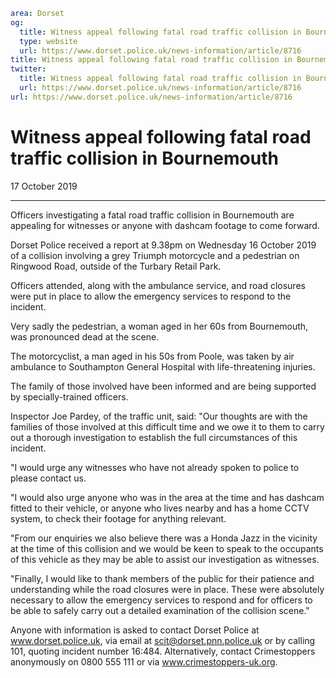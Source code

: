 ```yaml
area: Dorset
og:
  title: Witness appeal following fatal road traffic collision in Bournemouth
  type: website
  url: https://www.dorset.police.uk/news-information/article/8716
title: Witness appeal following fatal road traffic collision in Bournemouth |
twitter:
  title: Witness appeal following fatal road traffic collision in Bournemouth
  url: https://www.dorset.police.uk/news-information/article/8716
url: https://www.dorset.police.uk/news-information/article/8716
```

# Witness appeal following fatal road traffic collision in Bournemouth

17 October 2019

* * *

Officers investigating a fatal road traffic collision in Bournemouth are appealing for witnesses or anyone with dashcam footage to come forward.

Dorset Police received a report at 9.38pm on Wednesday 16 October 2019 of a collision involving a grey Triumph motorcycle and a pedestrian on Ringwood Road, outside of the Turbary Retail Park.

Officers attended, along with the ambulance service, and road closures were put in place to allow the emergency services to respond to the incident.

Very sadly the pedestrian, a woman aged in her 60s from Bournemouth, was pronounced dead at the scene.

The motorcyclist, a man aged in his 50s from Poole, was taken by air ambulance to Southampton General Hospital with life-threatening injuries.

The family of those involved have been informed and are being supported by specially-trained officers.

Inspector Joe Pardey, of the traffic unit, said: "Our thoughts are with the families of those involved at this difficult time and we owe it to them to carry out a thorough investigation to establish the full circumstances of this incident.

"I would urge any witnesses who have not already spoken to police to please contact us.

"I would also urge anyone who was in the area at the time and has dashcam fitted to their vehicle, or anyone who lives nearby and has a home CCTV system, to check their footage for anything relevant.

"From our enquiries we also believe there was a Honda Jazz in the vicinity at the time of this collision and we would be keen to speak to the occupants of this vehicle as they may be able to assist our investigation as witnesses.

"Finally, I would like to thank members of the public for their patience and understanding while the road closures were in place. These were absolutely necessary to allow the emergency services to respond and for officers to be able to safely carry out a detailed examination of the collision scene."

Anyone with information is asked to contact Dorset Police at www.dorset.police.uk, via email at scit@dorset.pnn.police.uk or by calling 101, quoting incident number 16:484. Alternatively, contact Crimestoppers anonymously on 0800 555 111 or via www.crimestoppers-uk.org.
